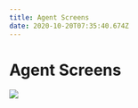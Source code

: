 ```yaml
---
title: Agent Screens
date: 2020-10-20T07:35:40.674Z
---
```

# Agent Screens



![](/images/clouddial_agent_overview.png)